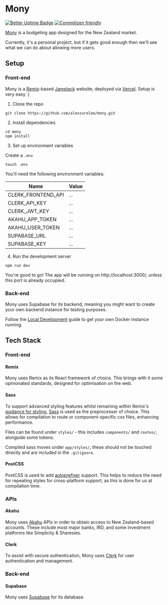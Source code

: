 # Mony

[![Better Uptime Badge](https://betteruptime.com/status-badges/v1/monitor/hiht.svg)](https://betteruptime.com/?utm_source=status_badge)
[![Commitizen friendly](https://img.shields.io/badge/commitizen-friendly-brightgreen.svg)](http://commitizen.github.io/cz-cli/)

[Mony](https://mony.co.nz/) is a budgeting app designed for the New Zealand market.

Currently, it's a personal project, but if it gets good enough then we'll see what we can do about allowing more users.

## Setup

### Front-end

Mony is a [Remix](https://remix.run/)-based [Jamstack](https://jamstack.org/) website, deployed via [Vercel](https://vercel.com/). Setup is very easy :)

1. Clone the repo

```
git clone https://github.com/alexsurelee/mony.git
```

2. Install dependencies

```
cd mony
npm install
```

3. Set up environment variables

Create a `.env`

```
touch .env
```

You'll need the following environment variables:

| Name               | Value |
|--------------------|-------|
| CLERK_FRONTEND_API | ...   |
| CLERK_API_KEY      | ...   |
| CLERK_JWT_KEY      | ...   |
| AKAHU_APP_TOKEN    | ...   |
| AKAHU_USER_TOKEN   | ...   |
| SUPABASE_URL       | ...   |
| SUPABASE_KEY       | ...   |

4. Run the development server

```
npm run dev
```

You're good to go! The app will be running on http://localhost:3000/, unless this port is already occupied.

### Back-end

Mony uses Supabase for its backend, meaning you might want to create your own backend instance for testing purposes.

Follow the [Local Development](https://supabase.com/docs/guides/cli/local-development) guide to get your own Docker instance running.

## Tech Stack

### Front-end

#### Remix

Mony uses Remix as its React framework of choice. This brings with it some opinionated standards, designed for optimisation on the web.

#### Sass

To support advanced styling features whilst remaining within Remix's [guidance for styling](https://remix.run/docs/en/v1/guides/styling), [Sass](https://sass-lang.com/) is used as the preprocesser of choice. This allows for compilation to route or component-specific css files, enhancing performance.

Files can be found under `styles/` - this includes `components/` and `routes/`, alongside some tokens.

Compiled sass moves under `app/styles/`, these should not be touched directly and are included in the `.gitignore`.

#### PostCSS

PostCSS is used to add [autoprefixer](https://github.com/postcss/autoprefixer) support. This helps to reduce the need for repeating styles for cross-platform support, as this is done for us at compilation time.

### APIs

#### Akahu

Mony uses [Akahu](https://www.akahu.nz/) APIs in order to obtain access to New Zealand-based accounts. These include most major banks, IRD, and some investment platforms like Simplicity & Sharesies.

#### Clerk

To assist with secure authentication, Mony uses [Clerk](https://clerk.dev/) for user authentication and management.

### Back-end

#### Supabase

Mony uses [Supabase](https://supabase.com/) for its database.
